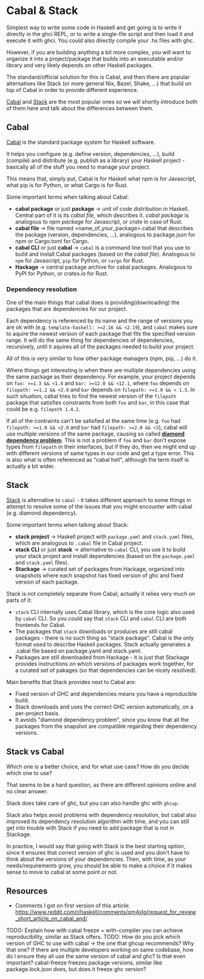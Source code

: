 # Cabal & Stack

Simplest way to write some code in Haskell and get going is to write it directly in the ghci REPL, or to write a single-file script and then load it and execute it with ghci. You could also directly compile your .hs files with ghc.

However, if you are building anything a bit more complex, you will want to organize it into a project/package that builds into an executable and/or library and very likely depends on other Haskell packages.

The standard/official solution for this is Cabal, and then there are popular alternatives like Stack (or more general Nix, Bazel, Shake, ...) that build on top of Cabal in order to provide different experience.

[Cabal](https://haskell.org/cabal) and [Stack](https://haskellstack.org) are the most popular ones so we will shortly introduce both of them here and talk about the differences between them.

## Cabal

[Cabal](https://haskell.org/cabal) is the standard package system for Haskell software.

It helps you configure (e.g. define version, dependencies, ...), build (compile) and distribute (e.g. publish as a library) your Haskell project - basically all of the stuff you need to manage your project.

This means that, simply put, Cabal is for Haskell what npm is for Javascript, what pip is for Python, or what Cargo is for Rust.

Some important terms when talking about Cabal:
- **cabal package** or just **package** -> unit of code distribution in Haskell. Central part of it is its *cabal file*, which describes it. *cabal package* is analogous to *npm package* for Javascript, or *crate* in case of Rust.
- **cabal file** -> file named <name_of_your_package>.cabal that describes the package (version, dependencies, ...), analogous to package.json for npm or Cargo.toml for Cargo.
- **cabal CLI** or just **cabal** -> `cabal` is a command line tool that you use to build and install Cabal packages (based on the *cabal file*). Analogous to `npm` for Javascript, `pip` for Python, or `cargo` for Rust.
- **Hackage** -> central package archive for cabal packages. Analogous to PyPI for Python, or crates.io for Rust.

### Dependency resolution
One of the main things that cabal does is providing(downloading) the packages that are dependencies for our project.

Each dependency is referenced by its name and the range of versions you are ok with (e.g. `template-haskell: >=2.16 && <2.19`), and `cabal` makes sure to aquire the newest version of each package that fits the specified version range.
It will do the same thing for dependencies of dependencies, recursively, until it aquires all of the packages needed to build your project.

All of this is very similar to how other package managers (npm, pip, ...) do it.

Where things get interesting is when there are multiple dependencies using the same package as their dependency.
For example, your project depends on `foo: >=1.3 && <1.4` and `bar: >=12.0 && <12.1`, where `foo` depends on `filepath: >=1.2 && <2.0` and `bar` depends on `filepath: >=1.0 && < 1.5`.
In such situation, cabal tries to find the newest version of the `filepath` package that satisfies constraints from both `foo` and `bar`, in this case that could be e.g. `filepath 1.4.2`.

If all of the contraints can't be satisfied at the same time (e.g. `foo` had `filepath: >=1.0 && <2.0` and `bar` had `filepath: >=2.0 && <3`), cabal will use multiple versions of the same package, causing so called [**diamond dependency problem**](https://well-typed.com/blog/2008/04/the-dreaded-diamond-dependency-problem/). This is not a problem if `foo` and `bar` don't expose types from `filepath` in their interfaces, but if they do, then we might end up with different versions of same types in our code and get a type error. This is also what is often referenced as "cabal hell", although the term itself is actually a bit wider.

## Stack

[Stack](https://haskellstack.org) is alternative to `cabal` - it takes different approach to some things in attempt to resolve some of the issues that you might encounter with cabal (e.g. diamond dependency).

Some important terms when talking about Stack:
- **stack project** -> Haskell project with `package.yaml` and `stack.yaml` files, which are analogous to `.cabal` file in Cabal project.
- **stack CLI** or just **stack** -> alternative to `cabal` CLI, you use it to build your stack project and install dependencies (based on the `package.yaml` and `stack.yaml` files).
- **Stackage** -> curated set of packages from Hackage, organized into snapshots where each snapshot has fixed version of ghc and fixed version of each package.

Stack is not completely separate from Cabal, actually it relies very much on parts of it:
- `stack` CLI internally uses Cabal library, which is the core logic also used by `cabal` CLI. So you could say that `stack` CLI and `cabal` CLI are both frontends for Cabal.
- The packages that `stack` downloads or produces are still cabal packages - there is no such thing as "stack package". Cabal is the only format used to describe Haskell packages. Stack actually generates a .cabal file based on package.yaml and stack.yaml.
- Packages are still downloaded from Hackage - it is just that Stackage provides instructions on which versions of packages work together, for a curated set of pakages (so that dependencies can be nicely resolved).

Main benefits that Stack provides next to Cabal are:
- Fixed version of GHC and dependencies means you have a reproducible build.
- Stack downloads and uses the correct GHC version automatically, on a per-project basis.
- It avoids "diamond dependency problem", since you know that all the packages from the snapshot are compatible regarding their dependency versions.

## Stack vs Cabal

Which one is a better choice, and for what use case? How do you decide which one to use?

That seems to be a hard question, as there are different opinions online and no clear answer.

Stack does take care of ghc, but you can also handle ghc with `ghcup`.

Stack also helps avoid problems with dependency resolution, but cabal also improved its dependency resolution algorithm with time, and you can still get into trouble with Stack if you need to add package that is not in Stackage.

In practice, I would say that going with Stack is the best starting option, since it ensures that correct version of ghc is used and you don't have to think about the versions of your dependencies.
Then, with time, as your needs/requirements grow, you should be able to make a choice if it makes sense to move to cabal at some point or not.

## Resources
- Comments I got on first version of this article: https://www.reddit.com/r/haskell/comments/qm4xlg/request_for_review_short_article_on_cabal_and/

TODO: Explain how with cabal freeze + with-compiler you can achieve reproducibility, similar as Stack offers.
TODO: How do you pick which version of GHC to use with cabal -> the one that ghcup recommends? Why that one? If there are multiple developers working on same codebase, how do I ensure they all use the same version of cabal and ghc? Is that even important? cabal-freeze freezes package versions, similar like package.lock.json does, but does it freeze ghc version?
